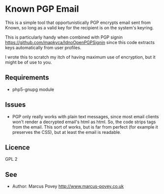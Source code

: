 Known PGP Email
===============

This is a simple tool that opportunistically PGP encrypts email sent from Known, so long as a valid key for the recipient is on the system's keyring.

This is particularly handy when combined with PGP signin <https://github.com/mapkyca/IdnoOpenPGPSignin> since this code extracts keys automatically from user profiles.

I wrote this to scratch my itch of having maximum use of encryption, but it might be of use to you.

Requirements
------------
* php5-gnupg module

Issues
------

* PGP only really works with plain text messages, since most email clients won't render a decrypted email's html as html. So, the code strips tags from the email. This sort of works, but is far from perfect (for example it preserves the CSS), but at least the email is readable.

Licence
-------

GPL 2

See
---

* Author: Marcus Povey http://www.marcus-povey.co.uk